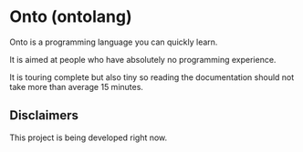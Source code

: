 # Onto (ontolang)
Onto is a programming language you can quickly learn.

It is aimed at people who have absolutely no programming experience.

It is touring complete but also tiny so reading the documentation should not take more than average 15 minutes.

## Disclaimers
This project is being developed right now.
